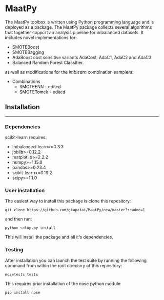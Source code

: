 # MaatPy

The MaatPy toolbox is written using Python programming language and is deployed as a package. The MaatPy package collects several algorithms that together support an analysis pipeline for imbalanced datasets. It includes novel implementations for:

* SMOTEBoost
* SMOTEBagging
* AdaBoost cost sensitive variants AdaCost, AdaC1, AdaC2 and AdaC3
* Balanced Random Forest Classifier.

as well as modifications for the *imblearn* combination samplers:

* Combinations
  * SMOTEENN - edited
  * SMOTETomek - edited

## Installation
------------

### Dependencies

scikit-learn requires:
- imbalanced-learn>=0.3.3
- joblib>=0.12.2
- matplotlib>=2.2.2
- numpy>=1.15.0
- pandas>=0.23.4
- scikit-learn>=0.19.2
- scipy>=1.1.0

### User installation

The easiest way to install this package is clone this repository:

```
git clone https://github.com/gkapatai/MaatPy/new/master?readme=1
```

and then run:

```
python setup.py install
```
 This will install the package and all it's dependencies.
 
### Testing

After installation you can launch the test suite by running the following command from within the root directory of this repository:

```
nosetests tests
```
This requires prior installation of the nose python module:
```
pip install nose
```
